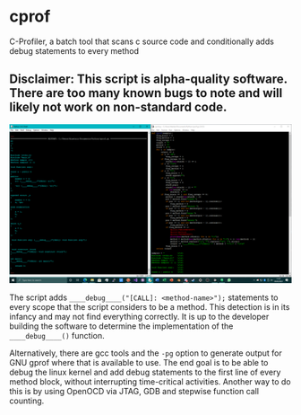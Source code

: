 # cprof
C-Profiler, a batch tool that scans c source code and conditionally adds debug statements to every method

## Disclaimer: This script is alpha-quality software. There are too many known bugs to note and will likely not work on non-standard code.

![Image of cprof](https://github.com/TheMindVirus/cprof/blob/main/cprof.png)

The script adds `____debug____("[CALL]: <method-name>");` statements to every scope that the script considers to be a method.
This detection is in its infancy and may not find everything correctly.
It is up to the developer building the software to determine the implementation of the `____debug____()` function.

Alternatively, there are gcc tools and the `-pg` option to generate output for GNU gprof where that is available to use.
The end goal is to be able to debug the linux kernel and add debug statements to the first line of every method block,
without interrupting time-critical activities. Another way to do this is by using OpenOCD via JTAG, GDB and stepwise function call counting.
